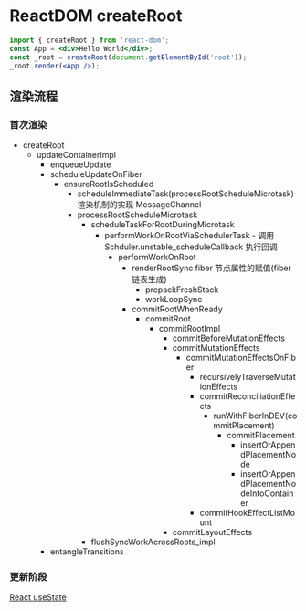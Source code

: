 # ReactDOM createRoot

```jsx
import { createRoot } from 'react-dom';
const App = <div>Hello World</div>;
const _root = createRoot(document.getElementById('root'));
_root.render(<App />);
```

## 渲染流程

### 首次渲染

- createRoot
  - updateContainerImpl
    - enqueueUpdate
    - scheduleUpdateOnFiber
      - ensureRootIsScheduled
        - scheduleImmediateTask(processRootScheduleMicrotask) 渲染机制的实现 MessageChannel
        - processRootScheduleMicrotask
          - scheduleTaskForRootDuringMicrotask
            - performWorkOnRootViaSchedulerTask - 调用 Schduler.unstable_scheduleCallback 执行回调
              - performWorkOnRoot
                - renderRootSync fiber 节点属性的赋值(fiber 链表生成)
                  - prepackFreshStack
                  - workLoopSync
                - commitRootWhenReady
                  - commitRoot
                    - commitRootImpl
                      - commitBeforeMutationEffects
                      - commitMutationEffects
                        - commitMutationEffectsOnFiber
                          - recursivelyTraverseMutationEffects
                          - commitReconciliationEffects
                            - runWithFiberInDEV(commitPlacement)
                              - commitPlacement
                                - insertOrAppendPlacementNode
                                - insertOrAppendPlacementNodeIntoContainer
                          - commitHookEffectListMount
                      - commitLayoutEffects
          - flushSyncWorkAcrossRoots_impl
    - entangleTransitions

### 更新阶段

[React useState](./useState.md)
